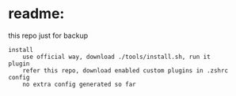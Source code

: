 # readme:
this repo just for backup

    install
        use official way, download ./tools/install.sh, run it
    plugin
        refer this repo, download enabled custom plugins in .zshrc
    config
        no extra config generated so far
